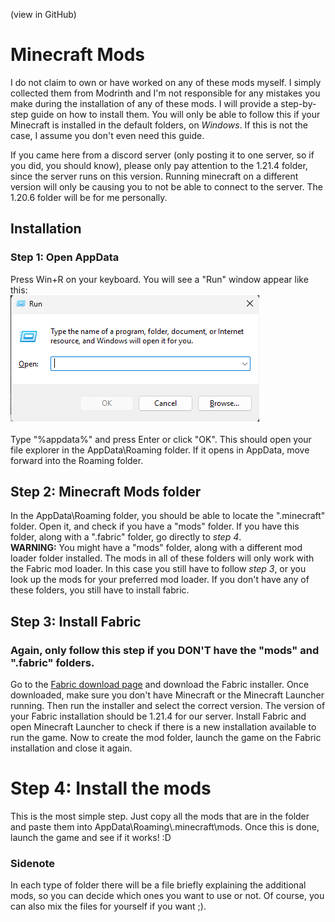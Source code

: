 (view in GitHub)

# Minecraft Mods

I do not claim to own or have worked on any of these mods myself. I simply collected them from Modrinth and I'm not responsible for any mistakes you make during the installation of any of these mods. I will provide a step-by-step guide on how to install them. You will only be able to follow this if your Minecraft is installed in the default folders, on _Windows_. If this is not the case, I assume you don't even need this guide.

If you came here from a discord server (only posting it to one server, so if you did, you should know), please only pay attention to the 1.21.4 folder, since the server runs on this version. Running minecraft on a different version will only be causing you to not be able to connect to the server. The 1.20.6 folder will be for me personally.

## Installation

### Step 1: Open AppData

Press Win+R on your keyboard. You will see a "Run" window appear like this:\
![Run Window](ignore_img/runwindow.png)\
\
Type "%appdata%" and press Enter or click "OK". This should open your file explorer in the AppData\Roaming folder. If it opens in AppData, move forward into the Roaming folder.

## Step 2: Minecraft Mods folder

In the AppData\Roaming folder, you should be able to locate the ".minecraft" folder. Open it, and check if you have a "mods" folder. If you have this folder, along with a ".fabric" folder, go directly to _step 4_.\
**WARNING:** You might have a "mods" folder, along with a different mod loader folder installed. The mods in all of these folders will only work with the Fabric mod loader. In this case you still have to follow _step 3_, or you look up the mods for your preferred mod loader. If you don't have any of these folders, you still have to install fabric.

## Step 3: Install Fabric

### Again, only follow this step if you **DON'T** have the "mods" and ".fabric" folders.

Go to the [Fabric download page](https://fabricmc.net/) and download the Fabric installer. Once downloaded, make sure you don't have Minecraft or the Minecraft Launcher running. Then run the installer and select the correct version. The version of your Fabric installation should be 1.21.4 for our server. Install Fabric and open Minecraft Launcher to check if there is a new installation available to run the game. Now to create the mod folder, launch the game on the Fabric installation and close it again.

# Step 4: Install the mods

This is the most simple step. Just copy all the mods that are in the folder and paste them into AppData\Roaming\\.minecraft\mods. Once this is done, launch the game and see if it works! :D

### Sidenote

In each type of folder there will be a file briefly explaining the additional mods, so you can decide which ones you want to use or not. Of course, you can also mix the files for yourself if you want ;).

